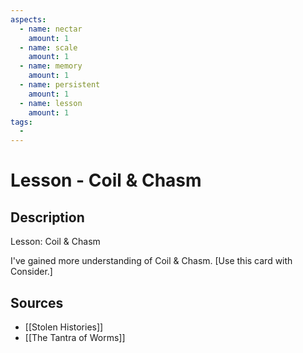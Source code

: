```yaml
---
aspects: 
  - name: nectar
    amount: 1
  - name: scale
    amount: 1
  - name: memory
    amount: 1
  - name: persistent
    amount: 1
  - name: lesson
    amount: 1
tags:
  - 
---
```


# Lesson - Coil & Chasm

## Description
Lesson: Coil & Chasm

I've gained more understanding of Coil & Chasm. [Use this card with Consider.]
## Sources
- [[Stolen Histories]]
- [[The Tantra of Worms]]